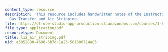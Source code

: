 ```yaml
---
content_type: resource
description: 'This resource includes handwritten notes of the Instructor on the topic:
  Gas Transfer and Air Stripping.'
file: https://ol-ocw-studio-app-production.s3.amazonaws.com/courses/1-85-water-and-wastewater-treatment-engineering-spring-2006/e585288046986b7d1a23581600714a85_l12_air_striping.pdf
file_type: application/pdf
resourcetype: Document
title: l12_air_striping.pdf
uid: e5852880-4698-6b7d-1a23-581600714a85
---
```

